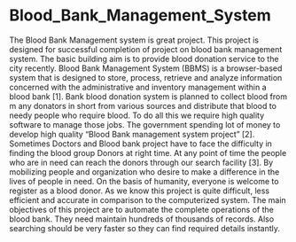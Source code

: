 # Blood_Bank_Management_System
The Blood Bank Management system is great project. This project is designed for successful completion of  project on blood bank management system. The basic building aim is to provide blood donation service to the  city recently. Blood Bank Management System (BBMS) is a browser-based system that is designed to store,  process, retrieve and analyze information concerned with the administrative and inventory management within a  blood bank [1]. Bank blood donation system is planned to collect blood from m any donators in short from  various sources and distribute that blood to needy people who require blood. To do all this we require high  quality software to manage those jobs. The government spending lot of money to develop high quality “Blood  Bank management system project” [2]. Sometimes Doctors and Blood bank project have to face the difficulty in  finding the blood group Donors at right time. At any point of time the people who are in need can reach the  donors through our search facility [3]. By mobilizing people and organization who desire to make a difference in  the lives of people in need. On the basis of humanity, everyone is welcome to register as a blood donor. As we  know this project is quite difficult, less efficient and accurate in comparison to the computerized system.  The main objectives of this project are to automate the complete operations of the blood bank. They need  maintain hundreds of thousands of records. Also searching should be very faster so they can find required details  instantly. 
